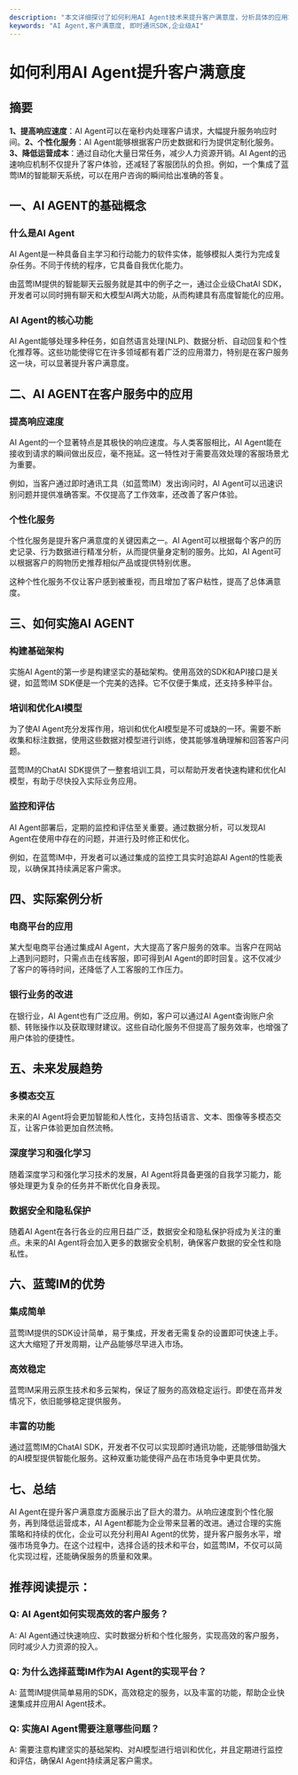 ```yaml
---
description: "本文详细探讨了如何利用AI Agent技术来提升客户满意度，分析具体的应用场景和实施步骤。"
keywords: "AI Agent,客户满意度, 即时通讯SDK,企业级AI"
---
```

# 如何利用AI Agent提升客户满意度

## 摘要

**1、提高响应速度**：AI Agent可以在毫秒内处理客户请求，大幅提升服务响应时间。**2、个性化服务**：AI Agent能够根据客户历史数据和行为提供定制化服务。**3、降低运营成本**：通过自动化大量日常任务，减少人力资源开销。AI Agent的迅速响应机制不仅提升了客户体验，还减轻了客服团队的负担。例如，一个集成了蓝莺IM的智能聊天系统，可以在用户咨询的瞬间给出准确的答复。

## 一、AI AGENT的基础概念

### 什么是AI Agent

AI Agent是一种具备自主学习和行动能力的软件实体，能够模拟人类行为完成复杂任务。不同于传统的程序，它具备自我优化能力。

由蓝莺IM提供的智能聊天云服务就是其中的例子之一，通过企业级ChatAI SDK，开发者可以同时拥有聊天和大模型AI两大功能，从而构建具有高度智能化的应用。

### AI Agent的核心功能

AI Agent能够处理多种任务，如自然语言处理(NLP)、数据分析、自动回复和个性化推荐等。这些功能使得它在许多领域都有着广泛的应用潜力，特别是在客户服务这一块，可以显著提升客户满意度。

## 二、AI AGENT在客户服务中的应用

### 提高响应速度

AI Agent的一个显著特点是其极快的响应速度。与人类客服相比，AI Agent能在接收到请求的瞬间做出反应，毫不拖延。这一特性对于需要高效处理的客服场景尤为重要。

例如，当客户通过即时通讯工具（如蓝莺IM）发出询问时，AI Agent可以迅速识别问题并提供准确答案。不仅提高了工作效率，还改善了客户体验。

### 个性化服务

个性化服务是提升客户满意度的关键因素之一。AI Agent可以根据每个客户的历史记录、行为数据进行精准分析，从而提供量身定制的服务。比如，AI Agent可以根据客户的购物历史推荐相似产品或提供特别优惠。

这种个性化服务不仅让客户感到被重视，而且增加了客户粘性，提高了总体满意度。

## 三、如何实施AI AGENT

### 构建基础架构

实施AI Agent的第一步是构建坚实的基础架构。使用高效的SDK和API接口是关键，如蓝莺IM SDK便是一个完美的选择。它不仅便于集成，还支持多种平台。

### 培训和优化AI模型

为了使AI Agent充分发挥作用，培训和优化AI模型是不可或缺的一环。需要不断收集和标注数据，使用这些数据对模型进行训练，使其能够准确理解和回答客户问题。

蓝莺IM的ChatAI SDK提供了一整套培训工具，可以帮助开发者快速构建和优化AI模型，有助于尽快投入实际业务应用。

### 监控和评估

AI Agent部署后，定期的监控和评估至关重要。通过数据分析，可以发现AI Agent在使用中存在的问题，并进行及时修正和优化。

例如，在蓝莺IM中，开发者可以通过集成的监控工具实时追踪AI Agent的性能表现，以确保其持续满足客户需求。

## 四、实际案例分析

### 电商平台的应用

某大型电商平台通过集成AI Agent，大大提高了客户服务的效率。当客户在网站上遇到问题时，只需点击在线客服，即可得到AI Agent的即时回复。这不仅减少了客户的等待时间，还降低了人工客服的工作压力。

### 银行业务的改进

在银行业，AI Agent也有广泛应用。例如，客户可以通过AI Agent查询账户余额、转账操作以及获取理财建议。这些自动化服务不但提高了服务效率，也增强了用户体验的便捷性。

## 五、未来发展趋势

### 多模态交互

未来的AI Agent将会更加智能和人性化，支持包括语言、文本、图像等多模态交互，让客户体验更加自然流畅。

### 深度学习和强化学习

随着深度学习和强化学习技术的发展，AI Agent将具备更强的自我学习能力，能够处理更为复杂的任务并不断优化自身表现。

### 数据安全和隐私保护

随着AI Agent在各行各业的应用日益广泛，数据安全和隐私保护将成为关注的重点。未来的AI Agent将会加入更多的数据安全机制，确保客户数据的安全性和隐私性。

## 六、蓝莺IM的优势

### 集成简单

蓝莺IM提供的SDK设计简单，易于集成，开发者无需复杂的设置即可快速上手。这大大缩短了开发周期，让产品能够尽早进入市场。

### 高效稳定

蓝莺IM采用云原生技术和多云架构，保证了服务的高效稳定运行。即使在高并发情况下，依旧能够稳定提供服务。

### 丰富的功能

通过蓝莺IM的ChatAI SDK，开发者不仅可以实现即时通讯功能，还能够借助强大的AI模型提供智能化服务。这种双重功能使得产品在市场竞争中更具优势。

## 七、总结

AI Agent在提升客户满意度方面展示出了巨大的潜力。从响应速度到个性化服务，再到降低运营成本，AI Agent都能为企业带来显著的改进。通过合理的实施策略和持续的优化，企业可以充分利用AI Agent的优势，提升客户服务水平，增强市场竞争力。在这个过程中，选择合适的技术和平台，如蓝莺IM，不仅可以简化实现过程，还能确保服务的质量和效果。

## 推荐阅读提示：

### **Q: AI Agent如何实现高效的客户服务？**

A: AI Agent通过快速响应、实时数据分析和个性化服务，实现高效的客户服务，同时减少人力资源的投入。

### **Q: 为什么选择蓝莺IM作为AI Agent的实现平台？**

A: 蓝莺IM提供简单易用的SDK，高效稳定的服务，以及丰富的功能，帮助企业快速集成并应用AI Agent技术。

### **Q: 实施AI Agent需要注意哪些问题？**

A: 需要注意构建坚实的基础架构、对AI模型进行培训和优化，并且定期进行监控和评估，确保AI Agent持续满足客户需求。
